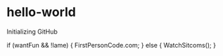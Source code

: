 # hello-world
Initializing GitHub

if (wantFun && !lame)
{
  FirstPersonCode.com;
} 
else 
{
WatchSitcoms();
}
